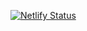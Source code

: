 [![Netlify Status](https://api.netlify.com/api/v1/badges/7e3cfbcd-bc28-45e2-b804-46473a352054/deploy-status)](https://app.netlify.com/sites/wis-journal-netlify/deploys)
